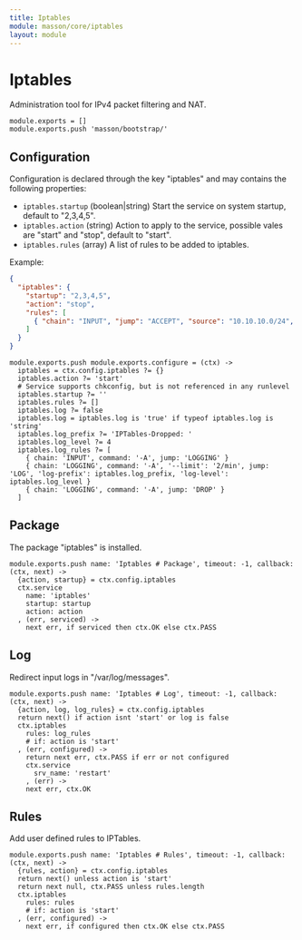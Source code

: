 ```yaml
---
title: Iptables
module: masson/core/iptables
layout: module
---
```


# Iptables

Administration tool for IPv4 packet filtering and NAT.

    module.exports = []
    module.exports.push 'masson/bootstrap/'

## Configuration

Configuration is declared through the key "iptables" and may contains the following properties:   

*   `iptables.startup` (boolean|string)
    Start the service on system startup, default to "2,3,4,5".
*   `iptables.action` (string)
    Action to apply to the service, possible vales are "start" and "stop",
    default to "start".
*   `iptables.rules` (array)
    A list of rules to be added to iptables.

Example:
```json
{
  "iptables": {
    "startup": "2,3,4,5",
    "action": "stop",
    "rules": [
      { "chain": "INPUT", "jump": "ACCEPT", "source": "10.10.10.0/24", "comment": "Local" }
    ]
  }
}
```

    module.exports.push module.exports.configure = (ctx) ->
      iptables = ctx.config.iptables ?= {}
      iptables.action ?= 'start'
      # Service supports chkconfig, but is not referenced in any runlevel
      iptables.startup ?= ''
      iptables.rules ?= []
      iptables.log ?= false
      iptables.log = iptables.log is 'true' if typeof iptables.log is 'string'
      iptables.log_prefix ?= 'IPTables-Dropped: '
      iptables.log_level ?= 4
      iptables.log_rules ?= [
        { chain: 'INPUT', command: '-A', jump: 'LOGGING' }
        { chain: 'LOGGING', command: '-A', '--limit': '2/min', jump: 'LOG', 'log-prefix': iptables.log_prefix, 'log-level': iptables.log_level }
        { chain: 'LOGGING', command: '-A', jump: 'DROP' }
      ]

## Package

The package "iptables" is installed.

    module.exports.push name: 'Iptables # Package', timeout: -1, callback: (ctx, next) ->
      {action, startup} = ctx.config.iptables
      ctx.service
        name: 'iptables'
        startup: startup
        action: action
      , (err, serviced) ->
        next err, if serviced then ctx.OK else ctx.PASS

## Log

Redirect input logs in "/var/log/messages".

    module.exports.push name: 'Iptables # Log', timeout: -1, callback: (ctx, next) ->
      {action, log, log_rules} = ctx.config.iptables
      return next() if action isnt 'start' or log is false
      ctx.iptables
        rules: log_rules
        # if: action is 'start'
      , (err, configured) ->
        return next err, ctx.PASS if err or not configured
        ctx.service
          srv_name: 'restart'
        , (err) ->
        next err, ctx.OK

## Rules

Add user defined rules to IPTables.

    module.exports.push name: 'Iptables # Rules', timeout: -1, callback: (ctx, next) ->
      {rules, action} = ctx.config.iptables
      return next() unless action is 'start'
      return next null, ctx.PASS unless rules.length
      ctx.iptables
        rules: rules
        # if: action is 'start'
      , (err, configured) ->
        next err, if configured then ctx.OK else ctx.PASS

